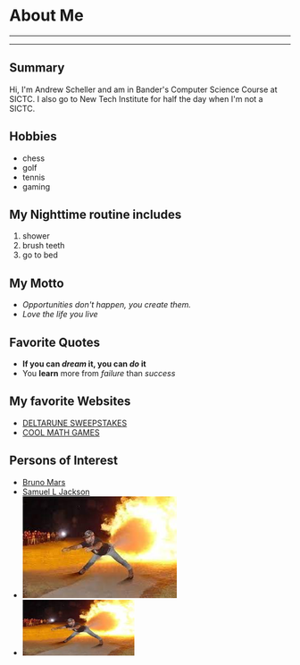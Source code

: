 # About Me
---
 
---
## Summary



Hi, I'm Andrew Scheller and am in Bander's Computer Science Course at SICTC. I also go to New Tech Institute for half the day when I'm not a SICTC. 

Hobbies
-

- chess
- golf
- tennis
- gaming

My Nighttime routine includes
-
1. shower
2. brush teeth
3. go to bed

## My Motto
- *Opportunities don't happen, you create them.*
- <i>_Love the life you live_</i>

## Favorite Quotes
- <b>If you can *dream* it, you can *do* it</b>
- You __learn__ more from *failure* than *success*

## My favorite Websites
- [DELTARUNE SWEEPSTAKES](https://deltarune.com/sweepstakes/)
- [COOL MATH GAMES](https://coolmathgames.com)

## Persons of Interest

[1]: https://www.brunomars.com/
[2]: https://www.imdb.com/name/nm0000168/

- [Bruno Mars][1]
- [Samuel L Jackson][2]<br>
- ![meme](https://github.com/AndrewScheller2006/MarkDown/blob/master/img/img1.jpg)
- <img src="https://github.com/AndrewScheller2006/MarkDown/blob/master/img/img1.jpg" height="100px" width="200px">
